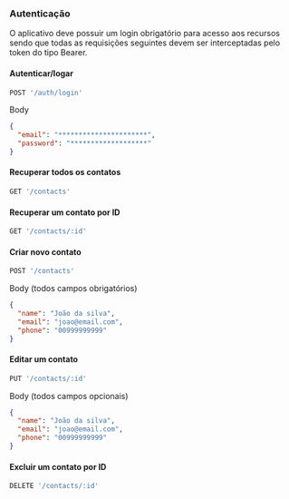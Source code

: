 ### Autenticação
O aplicativo deve possuir um login obrigatório para acesso aos recursos sendo que todas as requisições seguintes devem ser interceptadas pelo token do tipo Bearer.

#### Autenticar/logar
```javascript
POST '/auth/login'
```

Body
```json
{
  "email": "**********************",
  "password": "*******************"
}
```

#### Recuperar todos os contatos
```javascript
GET '/contacts'
```

#### Recuperar um contato por ID
```javascript
GET '/contacts/:id'
```

#### Criar novo contato
```javascript
POST '/contacts'
```
Body (todos campos obrigatórios)
```json
{
  "name": "João da silva",
  "email": "joao@email.com",
  "phone": "00999999999"
}
```

#### Editar um contato
```javascript
PUT '/contacts/:id'
```
Body (todos campos opcionais)
```json
{
  "name": "João da silva",
  "email": "joao@email.com",
  "phone": "00999999999"
}
```

#### Excluir um contato por ID
```javascript
DELETE '/contacts/:id'
```
 